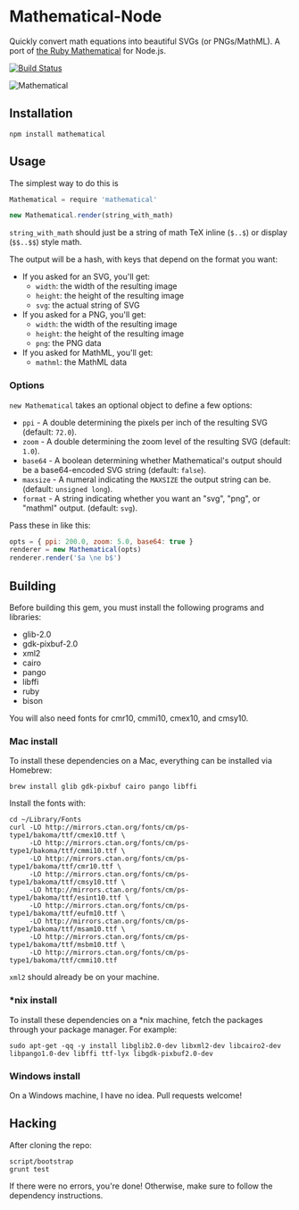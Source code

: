 # Mathematical-Node

Quickly convert math equations into beautiful SVGs (or PNGs/MathML). A port of [the Ruby Mathematical](https://github.com/gjtorikian/mathematical) for Node.js.

[![Build Status](https://travis-ci.org/gjtorikian/mathematical-node.svg?branch=master)](https://travis-ci.org/gjtorikian/mathematical-node)

![Mathematical](https://cloud.githubusercontent.com/assets/64050/5330532/c85e81fe-7e03-11e4-95d8-06a551b5f240.gif)

## Installation

```
npm install mathematical
```

## Usage

The simplest way to do this is

``` javascript
Mathematical = require 'mathematical'

new Mathematical.render(string_with_math)
```

`string_with_math` should just be a string of math TeX inline (`$..$`) or display (`$$..$$`) style math.

The output will be a hash, with keys that depend on the format you want:

* If you asked for an SVG, you'll get:
  * `width`: the width of the resulting image
  * `height`: the height of the resulting image
  * `svg`: the actual string of SVG
* If you asked for a PNG, you'll get:
  * `width`: the width of the resulting image
  * `height`: the height of the resulting image
  * `png`: the PNG data
* If you asked for MathML, you'll get:
  * `mathml`: the MathML data

### Options

`new Mathematical` takes an optional object to define a few options:

* `ppi` - A double determining the pixels per inch of the resulting SVG (default: `72.0`).
* `zoom` - A double determining the zoom level of the resulting SVG (default: `1.0`).
* `base64` - A boolean determining whether Mathematical's output should be a base64-encoded SVG string (default: `false`).
* `maxsize` - A numeral indicating the `MAXSIZE` the output string can be. (default: `unsigned long`).
* `format` - A string indicating whether you want an "svg", "png", or "mathml" output. (default: `svg`).

Pass these in like this:

``` javascript
opts = { ppi: 200.0, zoom: 5.0, base64: true }
renderer = new Mathematical(opts)
renderer.render('$a \ne b$')
```

## Building

Before building this gem, you must install the following programs and libraries:

* glib-2.0
* gdk-pixbuf-2.0
* xml2
* cairo
* pango
* libffi
* ruby
* bison

You will also need fonts for cmr10, cmmi10, cmex10, and cmsy10.

### Mac install

To install these dependencies on a Mac, everything can be installed via Homebrew:

```
brew install glib gdk-pixbuf cairo pango libffi
```

Install the fonts with:

```
cd ~/Library/Fonts
curl -LO http://mirrors.ctan.org/fonts/cm/ps-type1/bakoma/ttf/cmex10.ttf \
     -LO http://mirrors.ctan.org/fonts/cm/ps-type1/bakoma/ttf/cmmi10.ttf \
     -LO http://mirrors.ctan.org/fonts/cm/ps-type1/bakoma/ttf/cmr10.ttf \
     -LO http://mirrors.ctan.org/fonts/cm/ps-type1/bakoma/ttf/cmsy10.ttf \
     -LO http://mirrors.ctan.org/fonts/cm/ps-type1/bakoma/ttf/esint10.ttf \
     -LO http://mirrors.ctan.org/fonts/cm/ps-type1/bakoma/ttf/eufm10.ttf \
     -LO http://mirrors.ctan.org/fonts/cm/ps-type1/bakoma/ttf/msam10.ttf \
     -LO http://mirrors.ctan.org/fonts/cm/ps-type1/bakoma/ttf/msbm10.ttf \
     -LO http://mirrors.ctan.org/fonts/cm/ps-type1/bakoma/ttf/cmmi10.ttf
```

`xml2` should already be on your machine.

### *nix install

To install these dependencies on a *nix machine, fetch the packages through your package manager. For example:

```
sudo apt-get -qq -y install libglib2.0-dev libxml2-dev libcairo2-dev libpango1.0-dev libffi ttf-lyx libgdk-pixbuf2.0-dev
```

### Windows install

On a Windows machine, I have no idea. Pull requests welcome!

## Hacking

After cloning the repo:

```
script/bootstrap
grunt test
```

If there were no errors, you're done! Otherwise, make sure to follow the dependency instructions.
